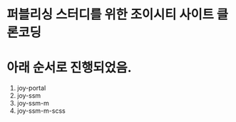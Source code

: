 # 퍼블리싱 스터디를 위한 조이시티 사이트 클론코딩

# 아래 순서로 진행되었음.

1. joy-portal
2. joy-ssm
3. joy-ssm-m
4. joy-ssm-m-scss
